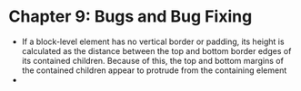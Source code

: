 # Chapter 9: Bugs and Bug Fixing
* If a block-level element has no vertical border or padding, its height is calculated as the distance between the top and bottom border edges of its contained children. Because of this, the top and bottom margins of the contained children appear to protrude from the containing element
* 

